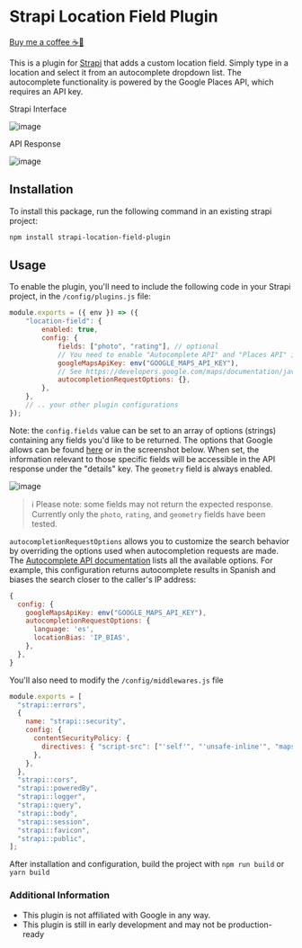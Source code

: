 # Strapi Location Field Plugin

[Buy me a coffee ☕💜](https://www.buymeacoffee.com/raykeating)

This is a plugin for [Strapi](https://strapi.io/) that adds a custom location field. Simply type in a location and select it from an autocomplete dropdown list. The autocomplete functionality is powered by the Google Places API, which requires an API key.

Strapi Interface

![image](https://user-images.githubusercontent.com/29098307/228688554-9b1f3f01-cad6-4770-9f55-8879322be90c.png)

API Response

![image](https://user-images.githubusercontent.com/29098307/228693688-919181b2-83f6-47c1-9a80-77910bec4969.png)

## Installation

To install this package, run the following command in an existing strapi project:

```sh
npm install strapi-location-field-plugin
```

## Usage

To enable the plugin, you'll need to include the following code in your Strapi project, in the `/config/plugins.js` file:

```javascript
module.exports = ({ env }) => ({
	"location-field": {
		enabled: true,
		config: {
			fields: ["photo", "rating"], // optional
			// You need to enable "Autocomplete API" and "Places API" in your Google Cloud Console
			googleMapsApiKey: env("GOOGLE_MAPS_API_KEY"),
			// See https://developers.google.com/maps/documentation/javascript/reference/places-autocomplete-service#AutocompletionRequest
			autocompletionRequestOptions: {},
		},
	},
	// .. your other plugin configurations
});
```

Note: the `config.fields` value can be set to an array of options (strings) containing any fields you'd like to be returned. The options that Google allows can be found [here](https://developers.google.com/maps/documentation/places/web-service/details) or in the screenshot below.  When set, the information relevant to those specific fields will be accessible in the API response under the "details" key.  The `geometry` field is always enabled.

![image](https://user-images.githubusercontent.com/29098307/228680235-992c95c5-5b22-4ce1-9128-188825831e51.png)

> ℹ️ Please note: some fields may not return the expected response.  Currently only the `photo`, `rating`, and `geometry` fields have been tested.

`autocompletionRequestOptions` allows you to customize the search behavior by overriding the options used when autocompletion requests are made. The [Autocomplete API documentation](https://developers.google.com/maps/documentation/javascript/reference/places-autocomplete-service#AutocompletionRequest) lists all the available options. For example, this configuration returns autocomplete results in Spanish and biases the search closer to the caller's IP address:

```javascript
{
  config: {
    googleMapsApiKey: env("GOOGLE_MAPS_API_KEY"),
    autocompletionRequestOptions: {
      language: 'es',
      locationBias: 'IP_BIAS',
    },
  },
}
```


You'll also need to modify the `/config/middlewares.js` file

```javascript
module.exports = [
  "strapi::errors",
  {
    name: "strapi::security",
    config: {
      contentSecurityPolicy: {
        directives: { "script-src": ["'self'", "'unsafe-inline'", "maps.googleapis.com"] },
      },
    },
  },
  "strapi::cors",
  "strapi::poweredBy",
  "strapi::logger",
  "strapi::query",
  "strapi::body",
  "strapi::session",
  "strapi::favicon",
  "strapi::public",
];
```
After installation and configuration, build the project with `npm run build` or `yarn build`


### Additional Information
- This plugin is not affiliated with Google in any way.
- This plugin is still in early development and may not be production-ready
